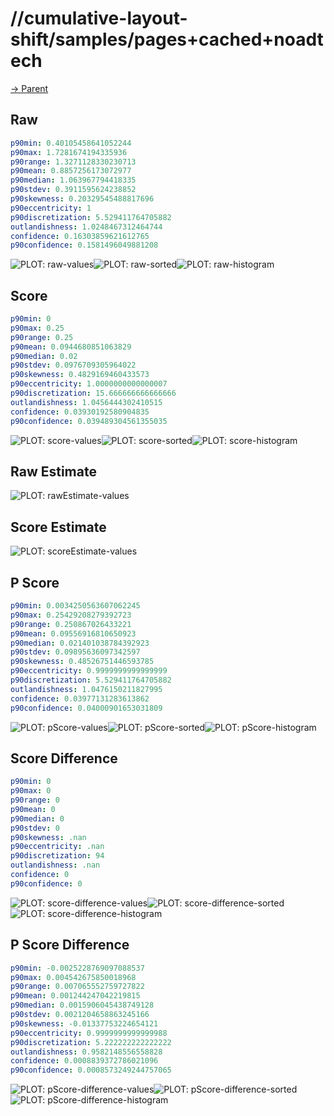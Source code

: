 
# //cumulative-layout-shift/samples/pages+cached+noadtech

[→ Parent](../..)


## Raw


```yaml
p90min: 0.40105458641052244
p90max: 1.7281674194335936
p90range: 1.3271128330230713
p90mean: 0.8857256173072977
p90median: 1.063967794418335
p90stdev: 0.3911595624238852
p90skewness: 0.20329545488817696
p90eccentricity: 1
p90discretization: 5.529411764705882
outlandishness: 1.0248467312464744
confidence: 0.16303859621612765
p90confidence: 0.1581496049881208

```

![PLOT: raw-values](./raw/values.svg)![PLOT: raw-sorted](./raw/sorted.svg)![PLOT: raw-histogram](./raw/histogram.svg)
## Score


```yaml
p90min: 0
p90max: 0.25
p90range: 0.25
p90mean: 0.0944680851063829
p90median: 0.02
p90stdev: 0.0976709305964022
p90skewness: 0.4829169460433573
p90eccentricity: 1.0000000000000007
p90discretization: 15.666666666666666
outlandishness: 1.0456444302410515
confidence: 0.03930192580904835
p90confidence: 0.039489304561355035

```

![PLOT: score-values](./score/values.svg)![PLOT: score-sorted](./score/sorted.svg)![PLOT: score-histogram](./score/histogram.svg)
## Raw Estimate

![PLOT: rawEstimate-values](./rawEstimate/values.svg)
## Score Estimate

![PLOT: scoreEstimate-values](./scoreEstimate/values.svg)
## P Score


```yaml
p90min: 0.0034250563607062245
p90max: 0.25429208279392723
p90range: 0.250867026433221
p90mean: 0.09556916810650923
p90median: 0.021401038784392923
p90stdev: 0.09895636097342597
p90skewness: 0.48526751446593785
p90eccentricity: 0.9999999999999999
p90discretization: 5.529411764705882
outlandishness: 1.0476150211827995
confidence: 0.03977131283613862
p90confidence: 0.04000901653031809

```

![PLOT: pScore-values](./pScore/values.svg)![PLOT: pScore-sorted](./pScore/sorted.svg)![PLOT: pScore-histogram](./pScore/histogram.svg)
## Score Difference


```yaml
p90min: 0
p90max: 0
p90range: 0
p90mean: 0
p90median: 0
p90stdev: 0
p90skewness: .nan
p90eccentricity: .nan
p90discretization: 94
outlandishness: .nan
confidence: 0
p90confidence: 0

```

![PLOT: score-difference-values](./score-difference/values.svg)![PLOT: score-difference-sorted](./score-difference/sorted.svg)![PLOT: score-difference-histogram](./score-difference/histogram.svg)
## P Score Difference


```yaml
p90min: -0.0025228769097088537
p90max: 0.004542675850018968
p90range: 0.007065552759727822
p90mean: 0.001244247042219815
p90median: 0.0015906045438749128
p90stdev: 0.0021204658863245166
p90skewness: -0.01337753224654121
p90eccentricity: 0.9999999999999988
p90discretization: 5.222222222222222
outlandishness: 0.9582148556558828
confidence: 0.0008839372786021096
p90confidence: 0.0008573249244757065

```

![PLOT: pScore-difference-values](./pScore-difference/values.svg)![PLOT: pScore-difference-sorted](./pScore-difference/sorted.svg)![PLOT: pScore-difference-histogram](./pScore-difference/histogram.svg)
